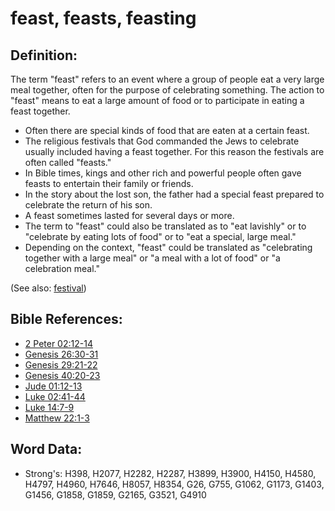 # feast, feasts, feasting #

## Definition: ##

The term "feast" refers to an event where a group of people eat a very large meal together, often for the purpose of celebrating something. The action to "feast" means to eat a large amount of food or to participate in eating a feast together.

* Often there are special kinds of food that are eaten at a certain feast.
* The religious festivals that God commanded the Jews to celebrate usually included having a feast together. For this reason the festivals are often called "feasts."
* In Bible times, kings and other rich and powerful people often gave feasts to entertain their family or friends.
* In the story about the lost son, the father had a special feast prepared to celebrate the return of his son.
* A feast sometimes lasted for several days or more.
* The term to "feast" could also be translated as to "eat lavishly" or to "celebrate by eating lots of food" or to "eat a special, large meal."
* Depending on the context, "feast" could be translated as "celebrating together with a large meal" or "a meal with a lot of food" or "a celebration meal."

(See also: [festival](../other/festival.md))

## Bible References: ##

* [2 Peter 02:12-14](rc://en/tn/help/2pe/02/12)
* [Genesis 26:30-31](rc://en/tn/help/gen/26/30)
* [Genesis 29:21-22](rc://en/tn/help/gen/29/21)
* [Genesis 40:20-23](rc://en/tn/help/gen/40/20)
* [Jude 01:12-13](rc://en/tn/help/jud/01/12)
* [Luke 02:41-44](rc://en/tn/help/luk/02/41)
* [Luke 14:7-9](rc://en/tn/help/luk/14/07)
* [Matthew 22:1-3](rc://en/tn/help/mat/22/01)

## Word Data: ##

* Strong's: H398, H2077, H2282, H2287, H3899, H3900, H4150, H4580, H4797, H4960, H7646, H8057, H8354, G26, G755, G1062, G1173, G1403, G1456, G1858, G1859, G2165, G3521, G4910
